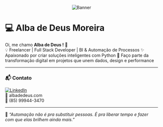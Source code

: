 <p align="center">
  <img src="https://github.com/adeusq/portifolio-adeusq/blob/main/banner-IA.png?raw=true" alt="Banner">
</p>

# 💻 Alba de Deus Moreira

Oi, me chamo **Alba de Deus !** 👋  
💡 Freelancer | Full Stack Developer | BI & Automação de Processos
✨ Apaixonado por criar soluções inteligentes com Python
🚀 Faço parte da transformação digital em projetos que unem dados, design e performance

---

### 📬 Contato

[![LinkedIn](https://img.shields.io/badge/-LinkedIn-0A66C2?style=flat&logo=linkedin&logoColor=white)](https://www.linkedin.com/in/seu-usuario)  
📧 albadedeus.com  
📱 (85) 99944-3470

---

🧠 _“Automação não é pra substituir pessoas. É pra liberar tempo e fazer com que elas brilhem ainda mais.”_

